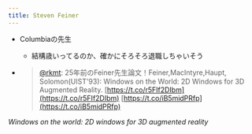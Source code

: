 ```yaml
---
title: Steven Feiner
---
```


* Columbiaの先生
  
  * 結構歳いってるのか、確かにそろそろ退職しちゃいそう
* 
   > 
   > [@rkmt](https://twitter.com/rkmt/status/824252635544829953): 25年前のFeiner先生論文！Feiner,MacIntyre,Haupt, Solomon(UIST'93): Windows on the World: 2D Windows for 3D Augmented Reality. [https://t.co/r5FIf2DIbm](https://t.co/r5FIf2DIbm) [https://t.co/iB5midPRfp](https://t.co/iB5midPRfp)

*Windows on the world: 2D windows for 3D augmented reality*
